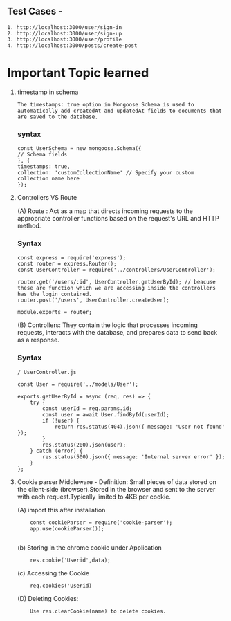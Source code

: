 ## Test Cases  - 
    1. http://localhost:3000/user/sign-in
    2. http://localhost:3000/user/sign-up
    3. http://localhost:3000/user/profile
    4. http://localhost:3000/posts/create-post


# Important Topic learned

1. timestamp in schema 
    ```
    The timestamps: true option in Mongoose Schema is used to automatically add createdAt and updatedAt fields to documents that are saved to the database.
    ```
    ### syntax
    ```
    const UserSchema = new mongoose.Schema({
    // Schema fields
    }, {
    timestamps: true,
    collection: 'customCollectionName' // Specify your custom collection name here
    });
    ```

2. Controllers VS Route
    
    (A) Route : Act as a map that directs incoming requests to the appropriate controller functions based on the request's URL and HTTP method.

    ### Syntax
    ```
    const express = require('express');
    const router = express.Router();
    const UserController = require('../controllers/UserController');

    router.get('/users/:id', UserController.getUserById); // beacuse these are function which we are accessing inside the controllers has the login contained.
    router.post('/users', UserController.createUser);

    module.exports = router;
    ```

    (B) Controllers: They contain the logic that processes incoming requests, interacts with the database, and prepares data to send back as a response. 
    ### Syntax
    ```
    / UserController.js

    const User = require('../models/User');

    exports.getUserById = async (req, res) => {
        try {
            const userId = req.params.id;
            const user = await User.findById(userId);
            if (!user) {
                return res.status(404).json({ message: 'User not found' });
            }
            res.status(200).json(user);
        } catch (error) {
            res.status(500).json({ message: 'Internal server error' });
        }
    };

    ```


3.  Cookie parser Middleware - Definition: Small pieces of data stored on the client-side (browser).Stored in the browser and sent to the server with each request.Typically limited to 4KB per cookie.

    (A) import this after installation
    ```
        const cookieParser = require('cookie-parser');
        app.use(cookieParser());
        
    ```
    (b) Storing in the chrome cookie under Application
    ```
        res.cookie('Userid',data);
    ```
    (c) Accessing the Cookie
    ```
        req.cookies('Userid)

    ```
    (D) Deleting Cookies: 
    ```
        Use res.clearCookie(name) to delete cookies.
    ```
    
    
    
